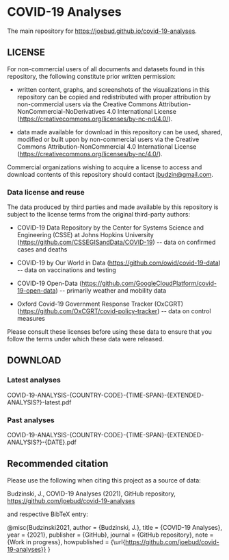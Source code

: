 # COVID-19 Analyses

The main   repository for <a href="https://joebud.github.io/covid-19-analyses" target="_blank">https://joebud.github.io/covid-19-analyses</a>.



## LICENSE

For non-commercial users of all documents and datasets found in  this repository, the following constitute prior written permission:

- written content, graphs, and screenshots of the visualizations in  this repository can be copied and redistributed with proper attribution by non-commercial users via the   Creative Commons Attribution-NonCommercial-NoDerivatives 4.0 International License (https://creativecommons.org/licenses/by-nc-nd/4.0/).
      
- data made available for download in  this repository can be used, shared, modified or built upon by non-commercial users via the Creative Commons Attribution-NonCommercial 4.0 International License (https://creativecommons.org/licenses/by-nc/4.0/).

Commercial organizations wishing to acquire a license to access and download contents of this repository should contact jbudzin@gmail.com.  

### Data license and reuse

The data produced by third parties and made available by this repository is subject to the license terms from the original third-party authors:

- COVID-19 Data Repository by the Center for Systems Science and Engineering (CSSE) at Johns Hopkins University (https://github.com/CSSEGISandData/COVID-19)
-- data on confirmed cases and deaths

- COVID-19 by Our World in Data (https://github.com/owid/covid-19-data)
-- data on vaccinations and testing

- COVID-19 Open-Data (https://github.com/GoogleCloudPlatform/covid-19-open-data) 
-- primarily weather and mobility data 
        
- Oxford Covid-19 Government Response Tracker (OxCGRT)  (https://github.com/OxCGRT/covid-policy-tracker)
-- data on control measures


Please consult these licenses before using these data to ensure that you follow the terms under which these data were released.


## DOWNLOAD

### Latest analyses

COVID-19-ANALYSIS-{COUNTRY-CODE}-{TIME-SPAN}-{EXTENDED-ANALYSIS?}-latest.pdf

### Past analyses

COVID-19-ANALYSIS-{COUNTRY-CODE}-{TIME-SPAN}-{EXTENDED-ANALYSIS?}-{DATE}.pdf


## Recommended citation

Please use the following when citing this project as a source of data:

Budzinski, J., COVID-19 Analyses (2021), GitHub repository, https://github.com/joebud/covid-19-analyses

and respective BibTeX entry:

@misc{Budzinski2021,
  author = {Budzinski, J.},
  title = {COVID-19 Analyses},
  year = {2021},
  publisher = {GitHub},
  journal = {GitHub repository},
  note = {Work in progress},
  howpublished = {\url{https://github.com/joebud/covid-19-analyses}}
}

